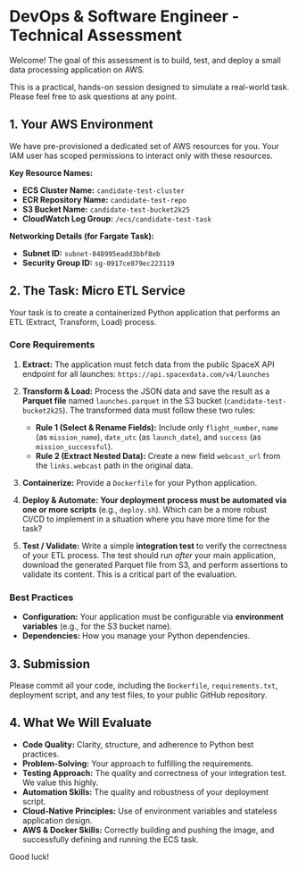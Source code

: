 # DevOps & Software Engineer - Technical Assessment

Welcome! The goal of this assessment is to build, test, and deploy a small data processing application on AWS.

This is a practical, hands-on session designed to simulate a real-world task. Please feel free to ask questions at any point.

## 1. Your AWS Environment

We have pre-provisioned a dedicated set of AWS resources for you. Your IAM user has scoped permissions to interact only with these resources.

**Key Resource Names:**
* **ECS Cluster Name:** `candidate-test-cluster`
* **ECR Repository Name:** `candidate-test-repo`
* **S3 Bucket Name:** `candidate-test-bucket2k25`
* **CloudWatch Log Group:** `/ecs/candidate-test-task`

**Networking Details (for Fargate Task):**
* **Subnet ID:** `subnet-048995eadd3bbf8eb`
* **Security Group ID:** `sg-0917ce879ec223119`

## 2. The Task: Micro ETL Service

Your task is to create a containerized Python application that performs an ETL (Extract, Transform, Load) process.

### Core Requirements

1.  **Extract:** The application must fetch data from the public SpaceX API endpoint for all launches: `https://api.spacexdata.com/v4/launches`

2.  **Transform & Load:** Process the JSON data and save the result as a **Parquet file** named `launches.parquet` in the S3 bucket (`candidate-test-bucket2k25`). The transformed data must follow these two rules:
    * **Rule 1 (Select & Rename Fields):** Include only `flight_number`, `name` (as `mission_name`), `date_utc` (as `launch_date`), and `success` (as `mission_successful`).
    * **Rule 2 (Extract Nested Data):** Create a new field `webcast_url` from the `links.webcast` path in the original data.

3.  **Containerize:** Provide a `Dockerfile` for your Python application.

4.  **Deploy & Automate:** **Your deployment process must be automated via one or more scripts** (e.g., `deploy.sh`). Which can be a more robust CI/CD to implement in a situation where you have more time for the task?

5.  **Test / Validate:** Write a simple **integration test** to verify the correctness of your ETL process. The test should run *after* your main application, download the generated Parquet file from S3, and perform assertions to validate its content. This is a critical part of the evaluation.

### Best Practices

* **Configuration:** Your application must be configurable via **environment variables** (e.g., for the S3 bucket name).
* **Dependencies:** How you manage your Python dependencies.

## 3. Submission

Please commit all your code, including the `Dockerfile`, `requirements.txt`, deployment script, and any test files, to your public GitHub repository.

## 4. What We Will Evaluate

* **Code Quality:** Clarity, structure, and adherence to Python best practices.
* **Problem-Solving:** Your approach to fulfilling the requirements.
* **Testing Approach:** The quality and correctness of your integration test. We value this highly.
* **Automation Skills:** The quality and robustness of your deployment script.
* **Cloud-Native Principles:** Use of environment variables and stateless application design.
* **AWS & Docker Skills:** Correctly building and pushing the image, and successfully defining and running the ECS task.

Good luck!
